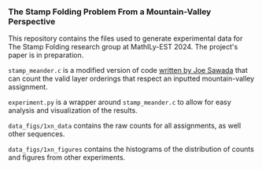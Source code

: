### The Stamp Folding Problem From a Mountain-Valley Perspective

This repository contains the files used to generate experimental data for The Stamp Folding research group at MathILy-EST 2024. The project's paper is in preparation.

`stamp_meander.c` is a modified version of code [written by Joe Sawada](https://www.socs.uoguelph.ca/~sawada/programs.html) that can count the valid layer orderings that respect an inputted mountain-valley assignment.

`experiment.py` is a wrapper around `stamp_meander.c` to allow for easy analysis and visualization of the results.

`data_figs/1xn_data` contains the raw counts for all assignments, as well other sequences.

`data_figs/1xn_figures` contains the histograms of the distribution of counts and figures from other experiments.
